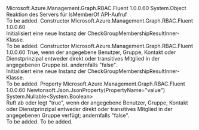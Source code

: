 <Type Name="CheckGroupMembershipResultInner" FullName="Microsoft.Azure.Management.Graph.RBAC.Fluent.Models.CheckGroupMembershipResultInner">
  <TypeSignature Language="C#" Value="public class CheckGroupMembershipResultInner" />
  <TypeSignature Language="ILAsm" Value=".class public auto ansi beforefieldinit CheckGroupMembershipResultInner extends System.Object" />
  <TypeSignature Language="DocId" Value="T:Microsoft.Azure.Management.Graph.RBAC.Fluent.Models.CheckGroupMembershipResultInner" />
  <TypeSignature Language="VB.NET" Value="Public Class CheckGroupMembershipResultInner" />
  <TypeSignature Language="F#" Value="type CheckGroupMembershipResultInner = class" />
  <AssemblyInfo>
    <AssemblyName>Microsoft.Azure.Management.Graph.RBAC.Fluent</AssemblyName>
    <AssemblyVersion>1.0.0.60</AssemblyVersion>
  </AssemblyInfo>
  <Base>
    <BaseTypeName>System.Object</BaseTypeName>
  </Base>
  <Interfaces />
  <Docs>
    <summary>
            Reaktion des Servers für IsMemberOf API-Aufruf
            </summary>
    <remarks>To be added.</remarks>
  </Docs>
  <Members>
    <Member MemberName=".ctor">
      <MemberSignature Language="C#" Value="public CheckGroupMembershipResultInner ();" />
      <MemberSignature Language="ILAsm" Value=".method public hidebysig specialname rtspecialname instance void .ctor() cil managed" />
      <MemberSignature Language="DocId" Value="M:Microsoft.Azure.Management.Graph.RBAC.Fluent.Models.CheckGroupMembershipResultInner.#ctor" />
      <MemberSignature Language="VB.NET" Value="Public Sub New ()" />
      <MemberType>Constructor</MemberType>
      <AssemblyInfo>
        <AssemblyName>Microsoft.Azure.Management.Graph.RBAC.Fluent</AssemblyName>
        <AssemblyVersion>1.0.0.60</AssemblyVersion>
      </AssemblyInfo>
      <Parameters />
      <Docs>
        <summary>
            Initialisiert eine neue Instanz der CheckGroupMembershipResultInner-Klasse.
            </summary>
        <remarks>To be added.</remarks>
      </Docs>
    </Member>
    <Member MemberName=".ctor">
      <MemberSignature Language="C#" Value="public CheckGroupMembershipResultInner (Nullable&lt;bool&gt; value = null);" />
      <MemberSignature Language="ILAsm" Value=".method public hidebysig specialname rtspecialname instance void .ctor(valuetype System.Nullable`1&lt;bool&gt; value) cil managed" />
      <MemberSignature Language="DocId" Value="M:Microsoft.Azure.Management.Graph.RBAC.Fluent.Models.CheckGroupMembershipResultInner.#ctor(System.Nullable{System.Boolean})" />
      <MemberSignature Language="VB.NET" Value="Public Sub New (Optional value As Nullable(Of Boolean) = null)" />
      <MemberSignature Language="F#" Value="new Microsoft.Azure.Management.Graph.RBAC.Fluent.Models.CheckGroupMembershipResultInner : Nullable&lt;bool&gt; -&gt; Microsoft.Azure.Management.Graph.RBAC.Fluent.Models.CheckGroupMembershipResultInner" Usage="new Microsoft.Azure.Management.Graph.RBAC.Fluent.Models.CheckGroupMembershipResultInner value" />
      <MemberType>Constructor</MemberType>
      <AssemblyInfo>
        <AssemblyName>Microsoft.Azure.Management.Graph.RBAC.Fluent</AssemblyName>
        <AssemblyVersion>1.0.0.60</AssemblyVersion>
      </AssemblyInfo>
      <Parameters>
        <Parameter Name="value" Type="System.Nullable&lt;System.Boolean&gt;" />
      </Parameters>
      <Docs>
        <param name="value">True, wenn der angegebene Benutzer, Gruppe, Kontakt oder Dienstprinzipal entweder direkt oder transitives Mitglied in der angegebenen Gruppe ist. andernfalls "false".</param>
        <summary>
            Initialisiert eine neue Instanz der CheckGroupMembershipResultInner-Klasse.
            </summary>
        <remarks>To be added.</remarks>
      </Docs>
    </Member>
    <Member MemberName="Value">
      <MemberSignature Language="C#" Value="public Nullable&lt;bool&gt; Value { get; set; }" />
      <MemberSignature Language="ILAsm" Value=".property instance valuetype System.Nullable`1&lt;bool&gt; Value" />
      <MemberSignature Language="DocId" Value="P:Microsoft.Azure.Management.Graph.RBAC.Fluent.Models.CheckGroupMembershipResultInner.Value" />
      <MemberSignature Language="VB.NET" Value="Public Property Value As Nullable(Of Boolean)" />
      <MemberSignature Language="F#" Value="member this.Value : Nullable&lt;bool&gt; with get, set" Usage="Microsoft.Azure.Management.Graph.RBAC.Fluent.Models.CheckGroupMembershipResultInner.Value" />
      <MemberType>Property</MemberType>
      <AssemblyInfo>
        <AssemblyName>Microsoft.Azure.Management.Graph.RBAC.Fluent</AssemblyName>
        <AssemblyVersion>1.0.0.60</AssemblyVersion>
      </AssemblyInfo>
      <Attributes>
        <Attribute>
          <AttributeName>Newtonsoft.Json.JsonProperty(PropertyName="value")</AttributeName>
        </Attribute>
      </Attributes>
      <ReturnValue>
        <ReturnType>System.Nullable&lt;System.Boolean&gt;</ReturnType>
      </ReturnValue>
      <Docs>
        <summary>
            Ruft ab oder legt "true", wenn der angegebene Benutzer, Gruppe, Kontakt oder Dienstprinzipal entweder direkt oder transitives Mitglied in der angegebenen Gruppe verfügt; andernfalls "false".
            </summary>
        <value>To be added.</value>
        <remarks>To be added.</remarks>
      </Docs>
    </Member>
  </Members>
</Type>